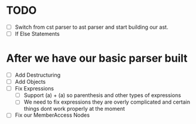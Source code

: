 # TODO
+ [ ] Switch from cst parser to ast parser and start building our ast.
+ [ ] If Else Statements

# After we have our basic parser built 
+ [ ] Add Destructuring
+ [ ] Add Objects
+ [ ] Fix Expressions
  + [ ] Support (a) + (a) so parenthesis and other types of expressions
  + [ ] We need to fix expressions they are overly complicated and certain things dont work properly at the moment
+ [ ] Fix our MemberAccess Nodes